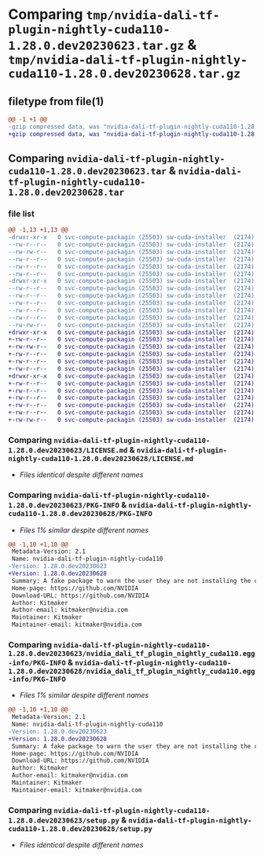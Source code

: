 # Comparing `tmp/nvidia-dali-tf-plugin-nightly-cuda110-1.28.0.dev20230623.tar.gz` & `tmp/nvidia-dali-tf-plugin-nightly-cuda110-1.28.0.dev20230628.tar.gz`

## filetype from file(1)

```diff
@@ -1 +1 @@
-gzip compressed data, was "nvidia-dali-tf-plugin-nightly-cuda110-1.28.0.dev20230623.tar", last modified: Mon Jun 26 23:43:28 2023, max compression
+gzip compressed data, was "nvidia-dali-tf-plugin-nightly-cuda110-1.28.0.dev20230628.tar", last modified: Thu Jun 29 12:03:32 2023, max compression
```

## Comparing `nvidia-dali-tf-plugin-nightly-cuda110-1.28.0.dev20230623.tar` & `nvidia-dali-tf-plugin-nightly-cuda110-1.28.0.dev20230628.tar`

### file list

```diff
@@ -1,13 +1,13 @@
-drwxr-xr-x   0 svc-compute-packagin (25503) sw-cuda-installer  (2174)        0 2023-06-26 23:43:28.407073 nvidia-dali-tf-plugin-nightly-cuda110-1.28.0.dev20230623/
--rw-r--r--   0 svc-compute-packagin (25503) sw-cuda-installer  (2174)      469 2023-06-26 23:43:28.000000 nvidia-dali-tf-plugin-nightly-cuda110-1.28.0.dev20230623/ERROR.txt
--rw-rw-r--   0 svc-compute-packagin (25503) sw-cuda-installer  (2174)    11336 2023-06-14 04:38:44.000000 nvidia-dali-tf-plugin-nightly-cuda110-1.28.0.dev20230623/LICENSE.md
--rw-r--r--   0 svc-compute-packagin (25503) sw-cuda-installer  (2174)       37 2023-06-26 23:43:28.000000 nvidia-dali-tf-plugin-nightly-cuda110-1.28.0.dev20230623/PACKAGE_NAME
--rw-r--r--   0 svc-compute-packagin (25503) sw-cuda-installer  (2174)     1708 2023-06-26 23:43:28.407073 nvidia-dali-tf-plugin-nightly-cuda110-1.28.0.dev20230623/PKG-INFO
--rw-r--r--   0 svc-compute-packagin (25503) sw-cuda-installer  (2174)      316 2023-06-26 23:43:28.000000 nvidia-dali-tf-plugin-nightly-cuda110-1.28.0.dev20230623/README.rst
-drwxr-xr-x   0 svc-compute-packagin (25503) sw-cuda-installer  (2174)        0 2023-06-26 23:43:28.407073 nvidia-dali-tf-plugin-nightly-cuda110-1.28.0.dev20230623/nvidia_dali_tf_plugin_nightly_cuda110.egg-info/
--rw-r--r--   0 svc-compute-packagin (25503) sw-cuda-installer  (2174)     1708 2023-06-26 23:43:28.000000 nvidia-dali-tf-plugin-nightly-cuda110-1.28.0.dev20230623/nvidia_dali_tf_plugin_nightly_cuda110.egg-info/PKG-INFO
--rw-r--r--   0 svc-compute-packagin (25503) sw-cuda-installer  (2174)      297 2023-06-26 23:43:28.000000 nvidia-dali-tf-plugin-nightly-cuda110-1.28.0.dev20230623/nvidia_dali_tf_plugin_nightly_cuda110.egg-info/SOURCES.txt
--rw-r--r--   0 svc-compute-packagin (25503) sw-cuda-installer  (2174)        1 2023-06-26 23:43:28.000000 nvidia-dali-tf-plugin-nightly-cuda110-1.28.0.dev20230623/nvidia_dali_tf_plugin_nightly_cuda110.egg-info/dependency_links.txt
--rw-r--r--   0 svc-compute-packagin (25503) sw-cuda-installer  (2174)       22 2023-06-26 23:43:28.000000 nvidia-dali-tf-plugin-nightly-cuda110-1.28.0.dev20230623/nvidia_dali_tf_plugin_nightly_cuda110.egg-info/top_level.txt
--rw-r--r--   0 svc-compute-packagin (25503) sw-cuda-installer  (2174)       38 2023-06-26 23:43:28.407073 nvidia-dali-tf-plugin-nightly-cuda110-1.28.0.dev20230623/setup.cfg
--rw-rw-r--   0 svc-compute-packagin (25503) sw-cuda-installer  (2174)     4560 2023-06-14 04:38:44.000000 nvidia-dali-tf-plugin-nightly-cuda110-1.28.0.dev20230623/setup.py
+drwxr-xr-x   0 svc-compute-packagin (25503) sw-cuda-installer  (2174)        0 2023-06-29 12:03:32.878522 nvidia-dali-tf-plugin-nightly-cuda110-1.28.0.dev20230628/
+-rw-r--r--   0 svc-compute-packagin (25503) sw-cuda-installer  (2174)      469 2023-06-29 12:03:32.000000 nvidia-dali-tf-plugin-nightly-cuda110-1.28.0.dev20230628/ERROR.txt
+-rw-rw-r--   0 svc-compute-packagin (25503) sw-cuda-installer  (2174)    11336 2023-06-14 04:38:44.000000 nvidia-dali-tf-plugin-nightly-cuda110-1.28.0.dev20230628/LICENSE.md
+-rw-r--r--   0 svc-compute-packagin (25503) sw-cuda-installer  (2174)       37 2023-06-29 12:03:32.000000 nvidia-dali-tf-plugin-nightly-cuda110-1.28.0.dev20230628/PACKAGE_NAME
+-rw-r--r--   0 svc-compute-packagin (25503) sw-cuda-installer  (2174)     1708 2023-06-29 12:03:32.878522 nvidia-dali-tf-plugin-nightly-cuda110-1.28.0.dev20230628/PKG-INFO
+-rw-r--r--   0 svc-compute-packagin (25503) sw-cuda-installer  (2174)      316 2023-06-29 12:03:32.000000 nvidia-dali-tf-plugin-nightly-cuda110-1.28.0.dev20230628/README.rst
+drwxr-xr-x   0 svc-compute-packagin (25503) sw-cuda-installer  (2174)        0 2023-06-29 12:03:32.878522 nvidia-dali-tf-plugin-nightly-cuda110-1.28.0.dev20230628/nvidia_dali_tf_plugin_nightly_cuda110.egg-info/
+-rw-r--r--   0 svc-compute-packagin (25503) sw-cuda-installer  (2174)     1708 2023-06-29 12:03:32.000000 nvidia-dali-tf-plugin-nightly-cuda110-1.28.0.dev20230628/nvidia_dali_tf_plugin_nightly_cuda110.egg-info/PKG-INFO
+-rw-r--r--   0 svc-compute-packagin (25503) sw-cuda-installer  (2174)      297 2023-06-29 12:03:32.000000 nvidia-dali-tf-plugin-nightly-cuda110-1.28.0.dev20230628/nvidia_dali_tf_plugin_nightly_cuda110.egg-info/SOURCES.txt
+-rw-r--r--   0 svc-compute-packagin (25503) sw-cuda-installer  (2174)        1 2023-06-29 12:03:32.000000 nvidia-dali-tf-plugin-nightly-cuda110-1.28.0.dev20230628/nvidia_dali_tf_plugin_nightly_cuda110.egg-info/dependency_links.txt
+-rw-r--r--   0 svc-compute-packagin (25503) sw-cuda-installer  (2174)       22 2023-06-29 12:03:32.000000 nvidia-dali-tf-plugin-nightly-cuda110-1.28.0.dev20230628/nvidia_dali_tf_plugin_nightly_cuda110.egg-info/top_level.txt
+-rw-r--r--   0 svc-compute-packagin (25503) sw-cuda-installer  (2174)       38 2023-06-29 12:03:32.878522 nvidia-dali-tf-plugin-nightly-cuda110-1.28.0.dev20230628/setup.cfg
+-rw-rw-r--   0 svc-compute-packagin (25503) sw-cuda-installer  (2174)     4560 2023-06-14 04:38:44.000000 nvidia-dali-tf-plugin-nightly-cuda110-1.28.0.dev20230628/setup.py
```

### Comparing `nvidia-dali-tf-plugin-nightly-cuda110-1.28.0.dev20230623/LICENSE.md` & `nvidia-dali-tf-plugin-nightly-cuda110-1.28.0.dev20230628/LICENSE.md`

 * *Files identical despite different names*

### Comparing `nvidia-dali-tf-plugin-nightly-cuda110-1.28.0.dev20230623/PKG-INFO` & `nvidia-dali-tf-plugin-nightly-cuda110-1.28.0.dev20230628/PKG-INFO`

 * *Files 1% similar despite different names*

```diff
@@ -1,10 +1,10 @@
 Metadata-Version: 2.1
 Name: nvidia-dali-tf-plugin-nightly-cuda110
-Version: 1.28.0.dev20230623
+Version: 1.28.0.dev20230628
 Summary: A fake package to warn the user they are not installing the correct package.
 Home-page: https://github.com/NVIDIA
 Download-URL: https://github.com/NVIDIA
 Author: Kitmaker
 Author-email: kitmaker@nvidia.com
 Maintainer: Kitmaker
 Maintainer-email: kitmaker@nvidia.com
```

### Comparing `nvidia-dali-tf-plugin-nightly-cuda110-1.28.0.dev20230623/nvidia_dali_tf_plugin_nightly_cuda110.egg-info/PKG-INFO` & `nvidia-dali-tf-plugin-nightly-cuda110-1.28.0.dev20230628/nvidia_dali_tf_plugin_nightly_cuda110.egg-info/PKG-INFO`

 * *Files 1% similar despite different names*

```diff
@@ -1,10 +1,10 @@
 Metadata-Version: 2.1
 Name: nvidia-dali-tf-plugin-nightly-cuda110
-Version: 1.28.0.dev20230623
+Version: 1.28.0.dev20230628
 Summary: A fake package to warn the user they are not installing the correct package.
 Home-page: https://github.com/NVIDIA
 Download-URL: https://github.com/NVIDIA
 Author: Kitmaker
 Author-email: kitmaker@nvidia.com
 Maintainer: Kitmaker
 Maintainer-email: kitmaker@nvidia.com
```

### Comparing `nvidia-dali-tf-plugin-nightly-cuda110-1.28.0.dev20230623/setup.py` & `nvidia-dali-tf-plugin-nightly-cuda110-1.28.0.dev20230628/setup.py`

 * *Files identical despite different names*

